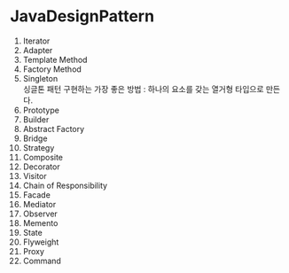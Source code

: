 # JavaDesignPattern
<ol>
<li>Iterator</li>
<li>Adapter</li>
<li>Template Method</li>
<li>Factory Method</li>
<li>Singleton</li>
싱글톤 패턴 구현하는 가장 좋은 방법 : 하나의 요소를 갖는 열거형 타입으로 만든다.
<li>Prototype</li>
<li>Builder</li>
<li>Abstract Factory</li>
<li>Bridge</li>
<li>Strategy</li>
<li>Composite</li>
<li>Decorator</li>
<li>Visitor</li>
<li>Chain of Responsibility</li>
<li>Facade</li>
<li>Mediator</li>
<li>Observer</li>
<li>Memento</li>
<li>State</li>
<li>Flyweight</li>
<li>Proxy</li>
<li>Command</li>
</ol>
